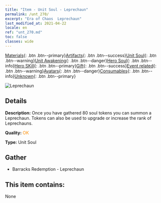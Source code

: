 ```yaml
---
title: "Item - Unit Soul - Leprechaun"
permalink: /unt_270/
excerpt: "Era of Chaos  Leprechaun"
last_modified_at: 2021-04-22
locale: en
ref: "unt_270.md"
toc: false
classes: wide
---
```

 [Materials](/Items/){: .btn .btn--primary}[Artifacts](/Items/Artifacts/){: .btn .btn--success}[Unit Soul](/Items/UnitSoul/){: .btn .btn--warning}[Unit Awakening](/Items/UnitAwakening/){: .btn .btn--danger}[Hero Soul](/Items/HeroSoul/){: .btn .btn--info}[Hero SKill](/Items/HeroSkill/){: .btn .btn--primary}[Gift](/Items/Gift/){: .btn .btn--success}[Event related](/Items/Events/){: .btn .btn--warning}[Avatars](/Items/Avatars/){: .btn .btn--danger}[Consumables](/Items/Consumables/){: .btn .btn--info}[Unknown](/Items/Unknown/){: .btn .btn--primary}

 ![Leprechaun](/images/u/ti_conglinyaojing.jpg)

## Details
 **Description:** Once you have gathered 80 soul tokens you can summon a Leprechaun. Tokens can also be used to upgrade or increase the rank of Leprechauns.

 **Quality:** <span style="color: #FF8C00">OK</span>

 **Type:** Unit Soul

## Gather

*    Barracks Redemption - Leprechaun 

## This item contains:

  None


